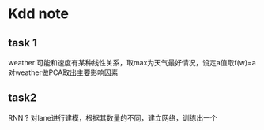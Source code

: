 # Kdd note
## task 1
weather 可能和速度有某种线性关系，取max为天气最好情况，设定a值取f(w)=a
对weather做PCA取出主要影响因素

## task2
RNN ?
对lane进行建模，根据其数量的不同，建立网络，训练出一个
